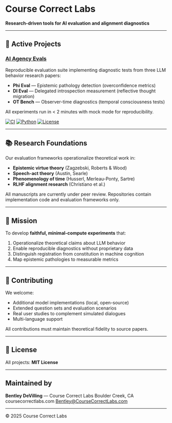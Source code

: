 # Course Correct Labs

**Research-driven tools for AI evaluation and alignment diagnostics**

---

## 🧪 Active Projects

### [AI Agency Evals](https://github.com/Course-Correct-Labs/ai-agency-evals)
Reproducible evaluation suite implementing diagnostic tests from three LLM behavior research papers:

- **Phi Eval** — Epistemic pathology detection (overconfidence metrics)
- **DI Eval** — Delegated introspection measurement (reflective thought migration)
- **OT Bench** — Observer-time diagnostics (temporal consciousness tests)

All experiments run in < 2 minutes with mock mode for reproducibility.

[![CI](https://img.shields.io/github/actions/workflow/status/Course-Correct-Labs/ai-agency-evals/smoke-test.yml?branch=main)](https://github.com/Course-Correct-Labs/ai-agency-evals/actions)
[![Python](https://img.shields.io/badge/python-3.11+-blue.svg)](https://github.com/Course-Correct-Labs/ai-agency-evals)
[![License](https://img.shields.io/badge/license-MIT-green.svg)](https://github.com/Course-Correct-Labs/ai-agency-evals/blob/main/LICENSE)

---

## 📚 Research Foundations

Our evaluation frameworks operationalize theoretical work in:

- **Epistemic virtue theory** (Zagzebski, Roberts & Wood)
- **Speech-act theory** (Austin, Searle)
- **Phenomenology of time** (Husserl, Merleau-Ponty, Sartre)
- **RLHF alignment research** (Christiano et al.)

All manuscripts are currently under peer review. Repositories contain implementation code and evaluation frameworks only.

---

## 🎯 Mission

To develop **faithful, minimal-compute experiments** that:

1. Operationalize theoretical claims about LLM behavior
2. Enable reproducible diagnostics without proprietary data
3. Distinguish registration from constitution in machine cognition
4. Map epistemic pathologies to measurable metrics

---

## 🤝 Contributing

We welcome:
- Additional model implementations (local, open-source)
- Extended question sets and evaluation scenarios
- Real user studies to complement simulated dialogues
- Multi-language support

All contributions must maintain theoretical fidelity to source papers.

---

## 📄 License

All projects: **MIT License**

---

## Maintained by
**Bentley DeVilling** — Course Correct Labs
Boulder Creek, CA
coursecorrectlabs.com
Bentley@CourseCorrectLabs.com

---

© 2025 Course Correct Labs
